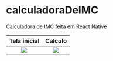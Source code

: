 # calculadoraDeIMC
Calculadora de IMC feita em React Native


Tela inicial               |  Calculo
:-------------------------:|:-------------------------:
![](https://firebasestorage.googleapis.com/v0/b/portfolio-308a8.appspot.com/o/Screenshot_1667565204.png?alt=media&token=5f0b79b6-9bdf-416b-a2af-b25b2ad58ee9)  |  ![](https://firebasestorage.googleapis.com/v0/b/portfolio-308a8.appspot.com/o/Screenshot_1667565080.png?alt=media&token=826864ed-fb59-41ed-a9ac-3255782c8ba3)

